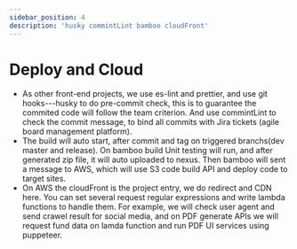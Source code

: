 ```yaml
---
sidebar_position: 4
description: 'husky commintLint bamboo cloudFront'
---
```


# Deploy and Cloud
- As other front-end projects, we use es-lint and prettier, and use git hooks---husky to do pre-commit check, this is to guarantee the commited code will follow the team criterion. And use commintLint to check the commit message, to bind all commits with Jira tickets (agile board management platform).
- The build will auto start, after commit and tag on triggered branchs(dev master and release). On bamboo build Unit testing will run, and after generated zip file, it will auto uploaded to nexus. Then bamboo will sent a message to AWS, which will use S3 code build API and deploy code to target sites.
- On AWS the cloudFront is the project entry, we do redirect and CDN here. You can set several request regular expressions and write lambda functions to handle them. For example, we will check user agent and send crawel result for social media, and on PDF generate APIs we will request fund data on lamda function and run PDF UI services using puppeteer.